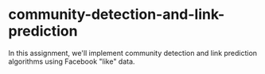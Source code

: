 
# community-detection-and-link-prediction <br />
In this assignment, we'll implement community detection and link prediction algorithms using Facebook "like" data.
